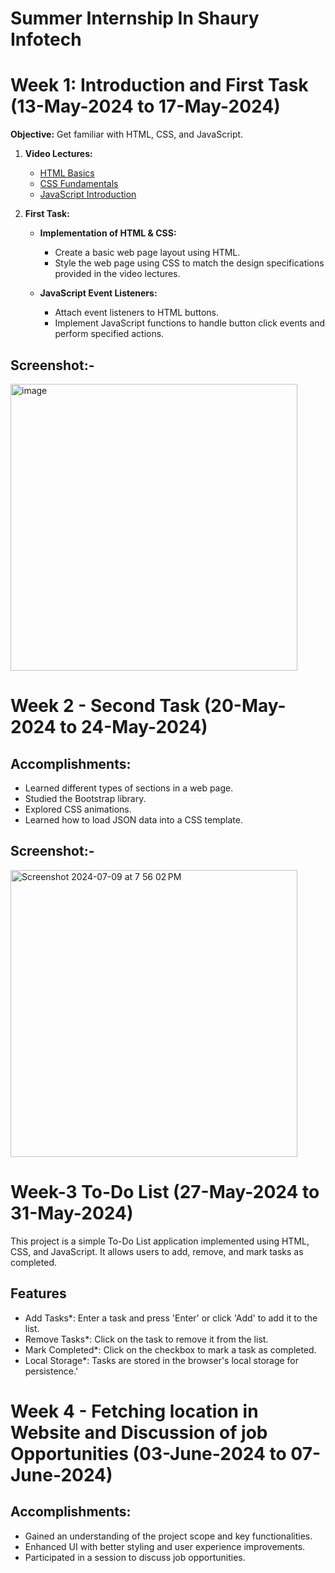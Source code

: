 # Summer Internship In Shaury Infotech
# Week 1: Introduction and First Task (13-May-2024 to 17-May-2024)

**Objective:** Get familiar with HTML, CSS, and JavaScript.

1. **Video Lectures:**
   - [HTML Basics](#)
   - [CSS Fundamentals](#)
   - [JavaScript Introduction](#)

2. **First Task:**
   - **Implementation of HTML & CSS:**
     - Create a basic web page layout using HTML.
     - Style the web page using CSS to match the design specifications provided in the video lectures.
   
   - **JavaScript Event Listeners:**
     - Attach event listeners to HTML buttons.
     - Implement JavaScript functions to handle button click events and perform specified actions.
## Screenshot:-
   <img width="459" alt="image" src="https://github.com/user-attachments/assets/d405d755-a788-4c6b-bc83-98b2839bf48e">

# Week 2 - Second Task (20-May-2024 to 24-May-2024)

## Accomplishments:
- Learned different types of sections in a web page.
- Studied the Bootstrap library.
- Explored CSS animations.
- Learned how to load JSON data into a CSS template.
  
## Screenshot:-
  <img width="459" alt="Screenshot 2024-07-09 at 7 56 02 PM" src="https://github.com/user-attachments/assets/b8bf50f2-aa9a-42bc-9c08-30fa7a4571d2">


# Week-3 To-Do List (27-May-2024 to 31-May-2024)

This project is a simple To-Do List application implemented using HTML, CSS, and JavaScript. It allows users to add, remove, and mark tasks as completed.

## Features

 - Add Tasks*: Enter a task and press 'Enter' or click 'Add' to add it to the list.
 - Remove Tasks*: Click on the task to remove it from the list.
 - Mark Completed*: Click on the checkbox to mark a task as completed.
 - Local Storage*: Tasks are stored in the browser's local storage for persistence.'



# Week 4 - Fetching location in Website and Discussion of job Opportunities (03-June-2024 to 07-June-2024)

## Accomplishments:
- Gained an understanding of the project scope and key functionalities.
- Enhanced UI with better styling and user experience improvements.
- Participated in a session to discuss job opportunities.


